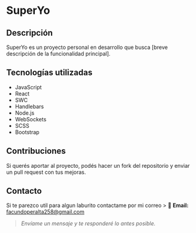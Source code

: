# SuperYo

## Descripción
SuperYo es un proyecto personal en desarrollo que busca [breve descripción de la funcionalidad principal].

## Tecnologías utilizadas
- JavaScript
- React
- SWC
- Handlebars
- Node.js
- WebSockets
- SCSS
- Bootstrap

## Contribuciones
Si querés aportar al proyecto, podés hacer un fork del repositorio y enviar un pull request con tus mejoras.

## Contacto
Si te parezco util para algun laburito contactame por mi correo > 📩 **Email:** [facundoperalta258@gmail.com](mailto:facundoperalta258@gmail.com)  
> *Envíame un mensaje y te responderé lo antes posible.*

